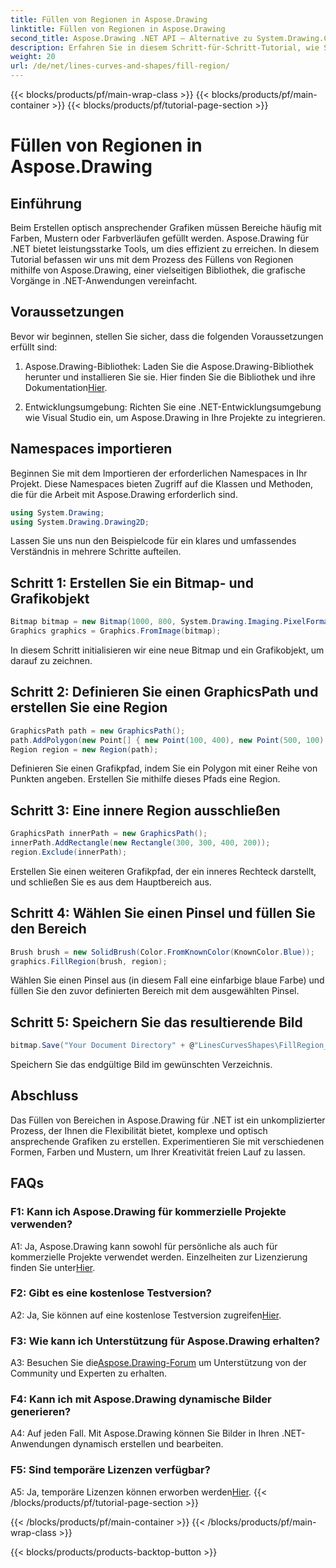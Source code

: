 ```yaml
---
title: Füllen von Regionen in Aspose.Drawing
linktitle: Füllen von Regionen in Aspose.Drawing
second_title: Aspose.Drawing .NET API – Alternative zu System.Drawing.Common
description: Erfahren Sie in diesem Schritt-für-Schritt-Tutorial, wie Sie Bereiche in Aspose.Drawing für .NET füllen. Verbessern Sie mühelos Ihre Fähigkeiten im Bereich Grafikdesign.
weight: 20
url: /de/net/lines-curves-and-shapes/fill-region/
---
```


{{< blocks/products/pf/main-wrap-class >}}
{{< blocks/products/pf/main-container >}}
{{< blocks/products/pf/tutorial-page-section >}}

# Füllen von Regionen in Aspose.Drawing

## Einführung

Beim Erstellen optisch ansprechender Grafiken müssen Bereiche häufig mit Farben, Mustern oder Farbverläufen gefüllt werden. Aspose.Drawing für .NET bietet leistungsstarke Tools, um dies effizient zu erreichen. In diesem Tutorial befassen wir uns mit dem Prozess des Füllens von Regionen mithilfe von Aspose.Drawing, einer vielseitigen Bibliothek, die grafische Vorgänge in .NET-Anwendungen vereinfacht.

## Voraussetzungen

Bevor wir beginnen, stellen Sie sicher, dass die folgenden Voraussetzungen erfüllt sind:

1.  Aspose.Drawing-Bibliothek: Laden Sie die Aspose.Drawing-Bibliothek herunter und installieren Sie sie. Hier finden Sie die Bibliothek und ihre Dokumentation[Hier](https://reference.aspose.com/drawing/net/).

2. Entwicklungsumgebung: Richten Sie eine .NET-Entwicklungsumgebung wie Visual Studio ein, um Aspose.Drawing in Ihre Projekte zu integrieren.

## Namespaces importieren

Beginnen Sie mit dem Importieren der erforderlichen Namespaces in Ihr Projekt. Diese Namespaces bieten Zugriff auf die Klassen und Methoden, die für die Arbeit mit Aspose.Drawing erforderlich sind.

```csharp
using System.Drawing;
using System.Drawing.Drawing2D;
```


Lassen Sie uns nun den Beispielcode für ein klares und umfassendes Verständnis in mehrere Schritte aufteilen.

## Schritt 1: Erstellen Sie ein Bitmap- und Grafikobjekt

```csharp
Bitmap bitmap = new Bitmap(1000, 800, System.Drawing.Imaging.PixelFormat.Format32bppPArgb);
Graphics graphics = Graphics.FromImage(bitmap);
```

In diesem Schritt initialisieren wir eine neue Bitmap und ein Grafikobjekt, um darauf zu zeichnen.

## Schritt 2: Definieren Sie einen GraphicsPath und erstellen Sie eine Region

```csharp
GraphicsPath path = new GraphicsPath();
path.AddPolygon(new Point[] { new Point(100, 400), new Point(500, 100), new Point(900, 400), new Point(500, 700) });
Region region = new Region(path);
```

Definieren Sie einen Grafikpfad, indem Sie ein Polygon mit einer Reihe von Punkten angeben. Erstellen Sie mithilfe dieses Pfads eine Region.

## Schritt 3: Eine innere Region ausschließen

```csharp
GraphicsPath innerPath = new GraphicsPath();
innerPath.AddRectangle(new Rectangle(300, 300, 400, 200));
region.Exclude(innerPath);
```

Erstellen Sie einen weiteren Grafikpfad, der ein inneres Rechteck darstellt, und schließen Sie es aus dem Hauptbereich aus.

## Schritt 4: Wählen Sie einen Pinsel und füllen Sie den Bereich

```csharp
Brush brush = new SolidBrush(Color.FromKnownColor(KnownColor.Blue));
graphics.FillRegion(brush, region);
```

Wählen Sie einen Pinsel aus (in diesem Fall eine einfarbige blaue Farbe) und füllen Sie den zuvor definierten Bereich mit dem ausgewählten Pinsel.

## Schritt 5: Speichern Sie das resultierende Bild

```csharp
bitmap.Save("Your Document Directory" + @"LinesCurvesShapes\FillRegion_out.png");
```

Speichern Sie das endgültige Bild im gewünschten Verzeichnis.

## Abschluss

Das Füllen von Bereichen in Aspose.Drawing für .NET ist ein unkomplizierter Prozess, der Ihnen die Flexibilität bietet, komplexe und optisch ansprechende Grafiken zu erstellen. Experimentieren Sie mit verschiedenen Formen, Farben und Mustern, um Ihrer Kreativität freien Lauf zu lassen.

## FAQs

### F1: Kann ich Aspose.Drawing für kommerzielle Projekte verwenden?

 A1: Ja, Aspose.Drawing kann sowohl für persönliche als auch für kommerzielle Projekte verwendet werden. Einzelheiten zur Lizenzierung finden Sie unter[Hier](https://purchase.aspose.com/buy).

### F2: Gibt es eine kostenlose Testversion?

 A2: Ja, Sie können auf eine kostenlose Testversion zugreifen[Hier](https://releases.aspose.com/).

### F3: Wie kann ich Unterstützung für Aspose.Drawing erhalten?

 A3: Besuchen Sie die[Aspose.Drawing-Forum](https://forum.aspose.com/c/diagram/17) um Unterstützung von der Community und Experten zu erhalten.

### F4: Kann ich mit Aspose.Drawing dynamische Bilder generieren?

A4: Auf jeden Fall. Mit Aspose.Drawing können Sie Bilder in Ihren .NET-Anwendungen dynamisch erstellen und bearbeiten.

### F5: Sind temporäre Lizenzen verfügbar?

 A5: Ja, temporäre Lizenzen können erworben werden[Hier](https://purchase.aspose.com/temporary-license/).
{{< /blocks/products/pf/tutorial-page-section >}}

{{< /blocks/products/pf/main-container >}}
{{< /blocks/products/pf/main-wrap-class >}}

{{< blocks/products/products-backtop-button >}}
